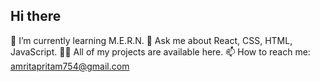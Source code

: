 ## Hi there 
🌱 I’m currently learning M.E.R.N.
💬 Ask me about React, CSS, HTML, JavaScript.
👨‍💻 All of my projects are available here.
📫 How to reach me: amritapritam754@gmail.com
<!--
**AmritaPritam1998/AmritaPritam1998** is a ✨ _special_ ✨ repository because its `README.md` (this file) appears on your GitHub profile.

Here are some ideas to get you started:

- 🔭 I’m currently working on ...
- 🌱 I’m currently learning ...
- 👯 I’m looking to collaborate on ...
- 🤔 I’m looking for help with ...
- 💬 Ask me about ...
- 📫 How to reach me: ...
- 😄 Pronouns: ...
- ⚡ Fun fact: ...
-->
